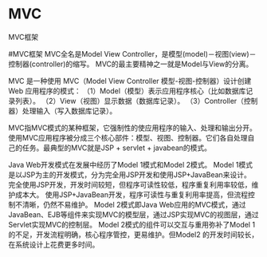 # MVC
MVC框架

#MVC框架
MVC全名是Model View Controller，是模型(model)－视图(view)－控制器(controller)的缩写。
MVC的最主要精神之一就是Model与View的分离。

MVC 是一种使用 MVC（Model View Controller 模型-视图-控制器）设计创建 Web 应用程序的模式：
（1）Model（模型）表示应用程序核心（比如数据库记录列表）。
（2）View（视图）显示数据（数据库记录）。
（3）Controller（控制器）处理输入（写入数据库记录）。

MVC指MVC模式的某种框架，它强制性的使应用程序的输入、处理和输出分开。
使用MVC应用程序被分成三个核心部件：模型、视图、控制器。它们各自处理自己的任务。最典型的MVC就是JSP + servlet + javabean的模式。

Java Web开发模式在发展中经历了Model 1模式和Model 2模式。
Model 1模式是以JSP为主的开发模式，分为完全用JSP开发和使用JSP+JavaBean来设计。
完全使用JSP开发，开发时间较短，但程序可读性较低，程序重复利用率较低，维护成本大。
使用JSP+JavaBean开发，程序可读性与重复利用率提高，但流程控制不清晰，仍然不易维护。
Model 2模式即Java Web应用的MVC模式，通过JavaBean、EJB等组件来实现MVC的模型层，通过JSP实现MVC的视图层，通过Servlet实现MVC的控制层。
Model 2模式的组件可以交互与重用弥补了Model 1的不足，开发流程明确，核心程序管控，更易维护。但Model2 的开发时间较长，在系统设计上花费更多时间。


